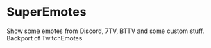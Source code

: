 # SuperEmotes
 Show some emotes from Discord, 7TV, BTTV and some custom stuff. Backport of TwitchEmotes
